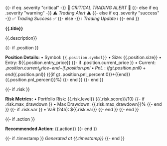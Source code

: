 {{- if eq .severity "critical" -}}
🚨 *CRITICAL TRADING ALERT* 🚨
{{- else if eq .severity "warning" -}}
⚠️ *Trading Alert* ⚠️
{{- else if eq .severity "success" -}}
✅ *Trading Success* ✅
{{- else -}}
ℹ️ *Trading Update* ℹ️
{{- end }}

**{{.title}}**

{{.description}}

{{- if .position }}

**Position Details:**
• Symbol: `{{.position.symbol}}`
• Size: {{.position.size}}
• Entry: ${{.position.entry_price}}
{{- if .position.current_price }}
• Current: ${{.position.current_price}}
{{- end }}
{{- if .position.pnl }}
• PnL: {{if gt .position.pnl 0}}+{{end}}${{.position.pnl}} ({{if gt .position.pnl_percent 0}}+{{end}}{{.position.pnl_percent}}%)
{{- end }}
{{- end }}

{{- if .risk }}

**Risk Metrics:**
• Portfolio Risk: {{.risk.level}} ({{.risk.score}}/10)
{{- if .risk.max_drawdown }}
• Max Drawdown: {{.risk.max_drawdown}}%
{{- end }}
{{- if .risk.var }}
• VaR (24h): ${{.risk.var}}
{{- end }}
{{- end }}

{{- if .action }}

**Recommended Action:**
{{.action}}
{{- end }}

{{- if .timestamp }}
*Generated at {{.timestamp}}*
{{- end }}